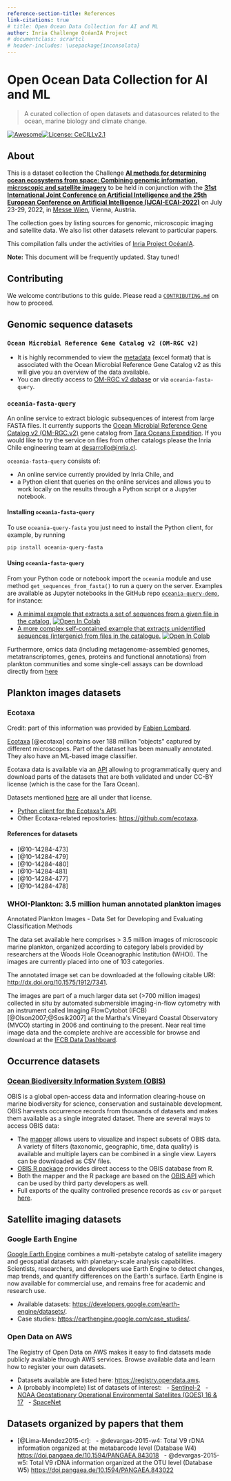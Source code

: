 ```yaml
---
reference-section-title: References
link-citations: true
# title: Open Ocean Data Collection for AI and ML
author: Inria Challenge OcéanIA Project
# documentclass: scrartcl
# header-includes: \usepackage{inconsolata}
---
```


# Open Ocean Data Collection for AI and ML

> A curated collection of open datasets and datasources related to the ocean, marine biology and climate change.

[![Awesome](https://cdn.rawgit.com/sindresorhus/awesome/d7305f38d29fed78fa85652e3a63e154dd8e8829/media/badge.svg)](https://github.com/Inria-Chile/awesome-ocean-ai-data)[![License: CeCILLv2.1](https://img.shields.io/badge/license-CeCILL--v2.1-orange)](https://cecill.info/licences.en.html)

## About

This is a dataset collection the Challenge [**AI methods for determining ocean ecosystems from space: Combining genomic information, microscopic and satellite imagery**](https://oceania.inria.cl/#ai-ocean-challenge-2022) to be held in conjunction with the [**31st International Joint Conference on Artificial Intelligence and the 25th European Conference on Artificial Intelligence (IJCAI-ECAI-2022)**](https://ijcai-22.org) on July 23-29, 2022, in [Messe Wien](https://www.messecongress.at/), Vienna, Austria.

The collection goes by listing sources for genomic, microscopic imaging and satellite data. We also list other datasets relevant to particular papers.

This compilation falls under the activities of [Inria Project OcéanIA](https://oceania.inria.cl).

**Note:** This document will be frequently updated. Stay tuned!

## Contributing

We welcome contributions to this guide. Please read a [`CONTRIBUTING.md`](https://github.com/Inria-Chile/awesome-ocean-ai-data/blob/main/CONTRIBUTING.md) on how to proceed.

## Genomic sequence datasets
### `Ocean Microbial Reference Gene Catalog v2 (OM-RGC v2)`
- It is highly recommended to view the [metadata](https://zenodo.org/record/3539258) (excel format) that is associated with the Ocean Microbial Reference Gene Catalog v2 as this will give you an overview of the data available. 
- You can directly access to [OM-RGC v2 dabase](https://www.ebi.ac.uk/biostudies/studies/S-BSST297) or via `oceania-fasta-query`.


### `oceania-fasta-query`

An online service to extract biologic subsequences of interest from large FASTA files. It currently supports the [Ocean Microbial Reference Gene Catalog v2 (OM-RGC.v2)](https://www.ebi.ac.uk/biostudies/studies/S-BSST297) gene catalog from [Tara Oceans Expedition](https://fondationtaraocean.org). If you would like to try the service on files from other catalogs please the Inria Chile engineering team at <desarrollo@inria.cl>.

`oceania-fasta-query` consists of:

- An online service currently provided by Inria Chile, and
- a Python client that queries on the online services and allows you to work locally on the results through a Python script or a Jupyter notebook.

#### Installing `oceania-fasta-query`

To use `oceania-query-fasta` you just need to install the Python client, for example, by running

```zsh
pip install oceania-query-fasta
```

#### Using `oceania-fasta-query`

From your Python code or notebook import the `oceania` module and use method `get_sequences_from_fasta()` to run a query on the server. Examples are available as Jupyter notebooks in the GitHub repo [`oceania-query-demo`](https://github.com/Inria-Chile/oceania-query-demo), for instance:

- [A minimal example that extracts a set of sequences from a given file in the catalog.](https://github.com/Inria-Chile/oceania-query-demo/blob/master/notebooks/query_tara_simple.ipynb) [![Open In Colab](https://colab.research.google.com/assets/colab-badge.svg)](https://colab.research.google.com/github/Inria-Chile/oceania-query-demo/blob/main/notebooks/query_tara_intergenic_region.ipynb)
- [A more complex self-contained example that extracts unidentified sequences (intergenic) from files in the catalogue.](https://github.com/Inria-Chile/oceania-query-demo/blob/main/notebooks/query_tara_intergenic_region.ipynb) [![Open In Colab](https://colab.research.google.com/assets/colab-badge.svg)](https://colab.research.google.com/github/Inria-Chile/oceania-query-demo/blob/main/notebooks/query_tara_intergenic_region.ipynb)


Furthermore, omics data (including metagenome-assembled genomes, metatranscriptomes, genes, proteins and functional annotations) from plankton communities and some single-cell assays can be download directly from [here](https://www.genoscope.cns.fr/tara/)

## Plankton images datasets

### Ecotaxa

Credit: part of this information was provided by [Fabien Lombard](https://lov.imev-mer.fr/web/member/fabien-lombard/).

[Ecotaxa](https://ecotaxa.obs-vlfr.fr) [@ecotaxa] contains over 188 million "objects" captured by different microscopes. Part of the dataset has been manually annotated. They also have an ML-based image classifier.

Ecotaxa data is available via an [API](https://ecotaxa.obs-vlfr.fr/api/docs) allowing to programmatically query and download parts of the datasets that are both validated and under CC-BY license (which is the case for the Tara Ocean).

Datasets mentioned [here](https://github.com/ecotaxa/ecotaxa/issues/426) are all under that license.


- [Python client for the Ecotaxa's API](https://github.com/ecotaxa/ecotaxa_py_client).
- Other Ecotaxa-related repositories: <https://github.com/ecotaxa>.



#### References for datasets

- [@10-14284-473]
- [@10-14284-479]
- [@10-14284-480]
- [@10-14284-481]
- [@10-14284-477]
- [@10-14284-478]

### WHOI-Plankton: 3.5 million human annotated plankton images

Annotated Plankton Images - Data Set for Developing and Evaluating Classification Methods

The data set available here comprises > 3.5 million images of microscopic marine plankton, organized according to category labels provided by researchers at the Woods Hole Oceanographic Institution (WHOI). The images are currently placed into one of 103 categories.

The annotated image set can be downloaded at the following citable URI: <http://dx.doi.org/10.1575/1912/7341>.

The images are part of a much larger data set (>700 million images) collected in situ by automated submersible imaging-in-flow cytometry with an instrument called Imaging FlowCytobot (IFCB) [@Olson2007;@Sosik2007] at the Martha's Vineyard Coastal Observatory (MVCO) starting in 2006 and continuing to the present. Near real time image data and the complete archive are accessible for browse and download at the [IFCB Data Dashboard](http://ifcb-data.whoi.edu/mvco).

## Occurrence datasets

### [Ocean Biodiversity Information System (OBIS)](https://obis.org)

OBIS is a global open-access data and information clearing-house on marine biodiversity for science, conservation and sustainable development. OBIS harvests occurrence records from thousands of datasets and makes them available as a single integrated dataset. There are several ways to access OBIS data:

- The [mapper](https://mapper.obis.org/) allows users to visualize and inspect subsets of OBIS data. A variety of filters (taxonomic, geographic, time, data quality) is available and multiple layers can be combined in a single view. Layers can be downloaded as CSV files.
- [OBIS R package](https://obis.org/manual/accessr) provides direct access to the OBIS database from R.
- Both the mapper and the R package are based on the [OBIS API](https://api.obis.org/) which can be used by third party developers as well.
- Full exports of the quality controlled presence records as `csv` or `parquet` [here](https://obis.org/data/access/).

## Satellite imaging datasets

### Google Earth Engine

[Google Earth Engine](https://earthengine.google.com) combines a multi-petabyte catalog of satellite imagery and geospatial datasets with planetary-scale analysis capabilities. Scientists, researchers, and developers use Earth Engine to detect changes, map trends, and quantify differences on the Earth's surface. Earth Engine is now available for commercial use, and remains free for academic and research use.

- Available datasets: <https://developers.google.com/earth-engine/datasets/>.
- Case studies: <https://earthengine.google.com/case_studies/>.

### Open Data on AWS

The Registry of Open Data on AWS makes it easy to find datasets made publicly available through AWS services. Browse available data and learn how to register your own datasets.

- Datasets available are listed here: <https://registry.opendata.aws>.
- A (probably incomplete) list of datasets of interest:
  - [Sentinel-2](https://registry.opendata.aws/sentinel-2/)
  - [NOAA Geostationary Operational Environmental Satellites (GOES) 16 & 17](https://registry.opendata.aws/noaa-goes/)
  - [SpaceNet](https://registry.opendata.aws/spacenet/)

## Datasets organized by papers that them

- [@Lima-Mendez2015-cr]:
  - @devargas-2015-w4: Total V9 rDNA information organized at the metabarcode level (Database W4) <https://doi.pangaea.de/10.1594/PANGAEA.843018>
  - @devargas-2015-w5: Total V9 rDNA information organized at the OTU level (Database W5) <https://doi.pangaea.de/10.1594/PANGAEA.843022>